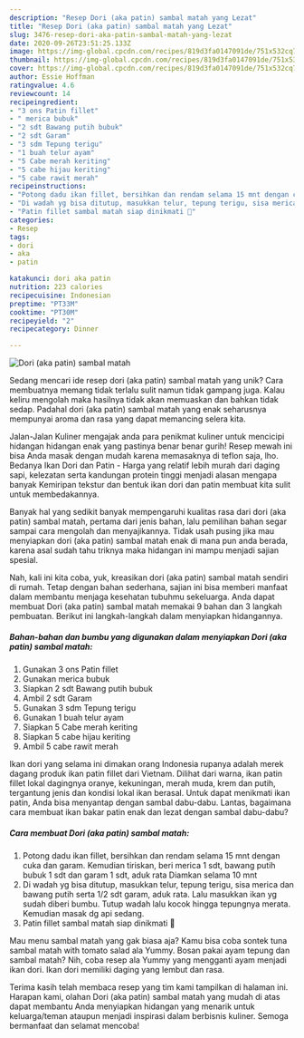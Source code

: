 ```yaml
---
description: "Resep Dori (aka patin) sambal matah yang Lezat"
title: "Resep Dori (aka patin) sambal matah yang Lezat"
slug: 3476-resep-dori-aka-patin-sambal-matah-yang-lezat
date: 2020-09-26T23:51:25.133Z
image: https://img-global.cpcdn.com/recipes/819d3fa0147091de/751x532cq70/dori-aka-patin-sambal-matah-foto-resep-utama.jpg
thumbnail: https://img-global.cpcdn.com/recipes/819d3fa0147091de/751x532cq70/dori-aka-patin-sambal-matah-foto-resep-utama.jpg
cover: https://img-global.cpcdn.com/recipes/819d3fa0147091de/751x532cq70/dori-aka-patin-sambal-matah-foto-resep-utama.jpg
author: Essie Hoffman
ratingvalue: 4.6
reviewcount: 14
recipeingredient:
- "3 ons Patin fillet"
- " merica bubuk"
- "2 sdt Bawang putih bubuk"
- "2 sdt Garam"
- "3 sdm Tepung terigu"
- "1 buah telur ayam"
- "5 Cabe merah keriting"
- "5 cabe hijau keriting"
- "5 cabe rawit merah"
recipeinstructions:
- "Potong dadu ikan fillet, bersihkan dan rendam selama 15 mnt dengan cuka dan garam. Kemudian tiriskan, beri merica 1 sdt, bawang putih bubuk 1 sdt dan garam 1 sdt, aduk rata Diamkan selama 10 mnt"
- "Di wadah yg bisa ditutup, masukkan telur, tepung terigu, sisa merica dan bawang putih serta 1/2 sdt garam, aduk rata. Lalu masukkan ikan yg sudah diberi bumbu. Tutup wadah lalu kocok hingga tepungnya merata. Kemudian masak dg api sedang."
- "Patin fillet sambal matah siap dinikmati 🥰"
categories:
- Resep
tags:
- dori
- aka
- patin

katakunci: dori aka patin 
nutrition: 223 calories
recipecuisine: Indonesian
preptime: "PT33M"
cooktime: "PT30M"
recipeyield: "2"
recipecategory: Dinner

---
```



![Dori (aka patin) sambal matah](https://img-global.cpcdn.com/recipes/819d3fa0147091de/751x532cq70/dori-aka-patin-sambal-matah-foto-resep-utama.jpg)

Sedang mencari ide resep dori (aka patin) sambal matah yang unik? Cara membuatnya memang tidak terlalu sulit namun tidak gampang juga. Kalau keliru mengolah maka hasilnya tidak akan memuaskan dan bahkan tidak sedap. Padahal dori (aka patin) sambal matah yang enak seharusnya mempunyai aroma dan rasa yang dapat memancing selera kita.

Jalan-Jalan Kuliner mengajak anda para penikmat kuliner untuk mencicipi hidangan hidangan enak yang pastinya benar benar gurih! Resep mewah ini bisa Anda masak dengan mudah karena memasaknya di teflon saja, lho. Bedanya Ikan Dori dan Patin - Harga yang relatif lebih murah dari daging sapi, kelezatan serta kandungan protein tinggi menjadi alasan mengapa banyak Kemiripan tekstur dan bentuk ikan dori dan patin membuat kita sulit untuk membedakannya.

Banyak hal yang sedikit banyak mempengaruhi kualitas rasa dari dori (aka patin) sambal matah, pertama dari jenis bahan, lalu pemilihan bahan segar sampai cara mengolah dan menyajikannya. Tidak usah pusing jika mau menyiapkan dori (aka patin) sambal matah enak di mana pun anda berada, karena asal sudah tahu triknya maka hidangan ini mampu menjadi sajian spesial.


Nah, kali ini kita coba, yuk, kreasikan dori (aka patin) sambal matah sendiri di rumah. Tetap dengan bahan sederhana, sajian ini bisa memberi manfaat dalam membantu menjaga kesehatan tubuhmu sekeluarga. Anda dapat membuat Dori (aka patin) sambal matah memakai 9 bahan dan 3 langkah pembuatan. Berikut ini langkah-langkah dalam menyiapkan hidangannya.

<!--inarticleads1-->

##### Bahan-bahan dan bumbu yang digunakan dalam menyiapkan Dori (aka patin) sambal matah:

1. Gunakan 3 ons Patin fillet
1. Gunakan  merica bubuk
1. Siapkan 2 sdt Bawang putih bubuk
1. Ambil 2 sdt Garam
1. Gunakan 3 sdm Tepung terigu
1. Gunakan 1 buah telur ayam
1. Siapkan 5 Cabe merah keriting
1. Siapkan 5 cabe hijau keriting
1. Ambil 5 cabe rawit merah


Ikan dori yang selama ini dimakan orang Indonesia rupanya adalah merek dagang produk ikan patin fillet dari Vietnam. Dilihat dari warna, ikan patin fillet lokal dagingnya oranye, kekuningan, merah muda, krem dan putih, tergantung jenis dan kondisi lokal ikan berasal. Untuk dapat menikmati ikan patin, Anda bisa menyantap dengan sambal dabu-dabu. Lantas, bagaimana cara membuat ikan bakar patin enak dan lezat dengan sambal dabu-dabu? 

<!--inarticleads2-->

##### Cara membuat Dori (aka patin) sambal matah:

1. Potong dadu ikan fillet, bersihkan dan rendam selama 15 mnt dengan cuka dan garam. Kemudian tiriskan, beri merica 1 sdt, bawang putih bubuk 1 sdt dan garam 1 sdt, aduk rata Diamkan selama 10 mnt
1. Di wadah yg bisa ditutup, masukkan telur, tepung terigu, sisa merica dan bawang putih serta 1/2 sdt garam, aduk rata. Lalu masukkan ikan yg sudah diberi bumbu. Tutup wadah lalu kocok hingga tepungnya merata. Kemudian masak dg api sedang.
1. Patin fillet sambal matah siap dinikmati 🥰


Mau menu sambal matah yang gak biasa aja? Kamu bisa coba sontek tuna sambal matah with tomato salad ala Yummy. Bosan pakai ayam tepung dan sambal matah? Nih, coba resep ala Yummy yang mengganti ayam menjadi ikan dori. Ikan dori memiliki daging yang lembut dan rasa. 

Terima kasih telah membaca resep yang tim kami tampilkan di halaman ini. Harapan kami, olahan Dori (aka patin) sambal matah yang mudah di atas dapat membantu Anda menyiapkan hidangan yang menarik untuk keluarga/teman ataupun menjadi inspirasi dalam berbisnis kuliner. Semoga bermanfaat dan selamat mencoba!
